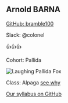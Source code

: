 Arnold BARNA
---
[GitHub: bramble100](https://github.com/greenfox-academy/bramble100)

Slack: @colonel

:+1::+1::+1:

Cohort: Pallida

![Laughing Pallida Fox](https://encrypted-tbn0.gstatic.com/images?q=tbn:ANd9GcSL-iL1nSpcIkhdham6AV2Inq76f-Qk97SxAVccpZ6c7CC0XfgyUg)

Class: Alpaga [see why](http://bada55.io/419464)

[Our syllabus on GitHub](https://github.com/greenfox-academy/alpaga-syllabus)